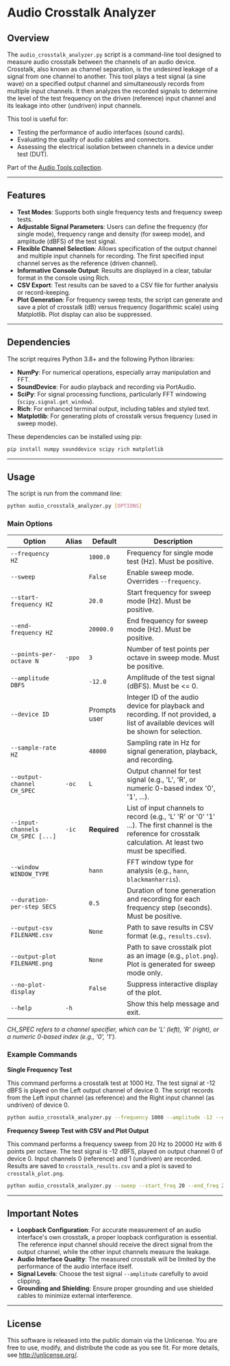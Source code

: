# Audio Crosstalk Analyzer

## Overview

The `audio_crosstalk_analyzer.py` script is a command-line tool designed to measure audio crosstalk between the channels of an audio device. Crosstalk, also known as channel separation, is the undesired leakage of a signal from one channel to another. This tool plays a test signal (a sine wave) on a specified output channel and simultaneously records from multiple input channels. It then analyzes the recorded signals to determine the level of the test frequency on the driven (reference) input channel and its leakage into other (undriven) input channels.

This tool is useful for:
- Testing the performance of audio interfaces (sound cards).
- Evaluating the quality of audio cables and connectors.
- Assessing the electrical isolation between channels in a device under test (DUT).

Part of the [Audio Tools collection](../README.md).

---

## Features

-   **Test Modes**: Supports both single frequency tests and frequency sweep tests.
-   **Adjustable Signal Parameters**: Users can define the frequency (for single mode), frequency range and density (for sweep mode), and amplitude (dBFS) of the test signal.
-   **Flexible Channel Selection**: Allows specification of the output channel and multiple input channels for recording. The first specified input channel serves as the reference (driven channel).
-   **Informative Console Output**: Results are displayed in a clear, tabular format in the console using Rich.
-   **CSV Export**: Test results can be saved to a CSV file for further analysis or record-keeping.
-   **Plot Generation**: For frequency sweep tests, the script can generate and save a plot of crosstalk (dB) versus frequency (logarithmic scale) using Matplotlib. Plot display can also be suppressed.

---

## Dependencies

The script requires Python 3.8+ and the following Python libraries:
-   **NumPy**: For numerical operations, especially array manipulation and FFT.
-   **SoundDevice**: For audio playback and recording via PortAudio.
-   **SciPy**: For signal processing functions, particularly FFT windowing (`scipy.signal.get_window`).
-   **Rich**: For enhanced terminal output, including tables and styled text.
-   **Matplotlib**: For generating plots of crosstalk versus frequency (used in sweep mode).

These dependencies can be installed using pip:
```bash
pip install numpy sounddevice scipy rich matplotlib
```

---

## Usage

The script is run from the command line:
```bash
python audio_crosstalk_analyzer.py [OPTIONS]
```

### Main Options

| Option | Alias | Default | Description |
|---|---|---|---|
| `--frequency HZ` | | `1000.0` | Frequency for single mode test (Hz). Must be positive. |
| `--sweep` | | `False` | Enable sweep mode. Overrides `--frequency`. |
| `--start-frequency HZ` | | `20.0` | Start frequency for sweep mode (Hz). Must be positive. |
| `--end-frequency HZ` | | `20000.0` | End frequency for sweep mode (Hz). Must be positive. |
| `--points-per-octave N` | `-ppo`| `3` | Number of test points per octave in sweep mode. Must be positive. |
| `--amplitude DBFS` | | `-12.0` | Amplitude of the test signal (dBFS). Must be <= 0. |
| `--device ID` | | Prompts user | Integer ID of the audio device for playback and recording. If not provided, a list of available devices will be shown for selection. |
| `--sample-rate HZ` | | `48000` | Sampling rate in Hz for signal generation, playback, and recording. |
| `--output-channel CH_SPEC`| `-oc` | `L` | Output channel for test signal (e.g., 'L', 'R', or numeric 0-based index '0', '1', ...). |
| `--input-channels CH_SPEC [...]` | `-ic` | **Required** | List of input channels to record (e.g., 'L' 'R' or '0' '1' ...). The first channel is the reference for crosstalk calculation. At least two must be specified. |
| `--window WINDOW_TYPE` | | `hann` | FFT window type for analysis (e.g., `hann`, `blackmanharris`). |
| `--duration-per-step SECS`| | `0.5` | Duration of tone generation and recording for each frequency step (seconds). Must be positive. |
| `--output-csv FILENAME.csv` | | `None` | Path to save results in CSV format (e.g., `results.csv`). |
| `--output-plot FILENAME.png`| | `None` | Path to save crosstalk plot as an image (e.g., `plot.png`). Plot is generated for sweep mode only. |
| `--no-plot-display` | | `False` | Suppress interactive display of the plot. |
| `--help` | `-h` | | Show this help message and exit. |

*CH_SPEC refers to a channel specifier, which can be 'L' (left), 'R' (right), or a numeric 0-based index (e.g., '0', '1').*

### Example Commands

**Single Frequency Test**

This command performs a crosstalk test at 1000 Hz. The test signal at -12 dBFS is played on the Left output channel of device 0. The script records from the Left input channel (as reference) and the Right input channel (as undriven) of device 0.

```bash
python audio_crosstalk_analyzer.py --frequency 1000 --amplitude -12 --output_channel L --input_channels L R --device 0
```

**Frequency Sweep Test with CSV and Plot Output**

This command performs a frequency sweep from 20 Hz to 20000 Hz with 6 points per octave. The test signal is -12 dBFS, played on output channel 0 of device 0. Input channels 0 (reference) and 1 (undriven) are recorded. Results are saved to `crosstalk_results.csv` and a plot is saved to `crosstalk_plot.png`.

```bash
python audio_crosstalk_analyzer.py --sweep --start_freq 20 --end_freq 20000 --points_per_octave 6 --amplitude -12 --output_channel 0 --input_channels 0 1 --output_csv crosstalk_results.csv --output_plot crosstalk_plot.png --device 0
```

---

## Important Notes

-   **Loopback Configuration**: For accurate measurement of an audio interface's own crosstalk, a proper loopback configuration is essential. The reference input channel should receive the direct signal from the output channel, while the other input channels measure the leakage.
-   **Audio Interface Quality**: The measured crosstalk will be limited by the performance of the audio interface itself.
-   **Signal Levels**: Choose the test signal `--amplitude` carefully to avoid clipping.
-   **Grounding and Shielding**: Ensure proper grounding and use shielded cables to minimize external interference.

---

## License

This software is released into the public domain via the Unlicense. You are free to use, modify, and distribute the code as you see fit. For more details, see <http://unlicense.org/>.